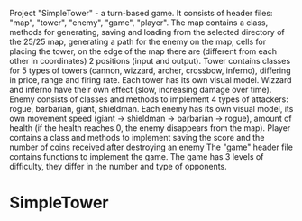 Project "SimpleTower" - a turn-based game.
It consists of header files: "map", "tower", "enemy", "game", "player".
The map contains a class, methods for generating, saving and loading from the selected directory of the 25/25 map, generating a path for the enemy on the map, cells for placing the tower, on the edge of the map there are (different from each other in coordinates) 2 positions (input and output).
Tower contains classes for 5 types of towers (cannon, wizzard, archer, crossbow, inferno), differing in price, range and firing rate. Each tower has its own visual model. Wizzard and inferno have their own effect (slow, increasing damage over time).
Enemy consists of classes and methods to implement 4 types of attackers: rogue, barbarian, giant, shieldman. Each enemy has its own visual model, its own movement speed (giant -> shieldman -> barbarian -> rogue), amount of health (if the health reaches 0, the enemy disappears from the map).
Player contains a class and methods to implement saving the score and the number of coins received after destroying an enemy
The "game" header file contains functions to implement the game. The game has 3 levels of difficulty, they differ in the number and type of opponents.
# SimpleTower
